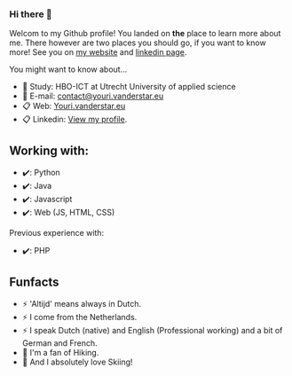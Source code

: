 ### Hi there 👋
Welcom to my Github profile! You landed on **the** place to learn more about me. There however are two places you should go, if you want to know more! See you on [my website](https://youri.vanderstar.eu/) and [linkedin page](https://www.linkedin.com/in/youri-van-der-star/).

You might want to know about...  
- :school: Study:     HBO-ICT at Utrecht University of applied science  
- :postal_horn: E-mail:   contact@youri.vanderstar.eu  
- :clipboard: Web:        [Youri.vanderstar.eu](https://youri.vanderstar.eu/)  
- :clipboard: Linkedin:   [View my profile](https://www.linkedin.com/in/youri-van-der-star/).

## Working with:
- :heavy_check_mark:: Python
- :heavy_check_mark:: Java
- :heavy_check_mark:: Javascript
- :heavy_check_mark:: Web (JS, HTML, CSS)  

Previous experience with:
- :heavy_check_mark:: PHP

## Funfacts
- ⚡ 'Altijd' means always in Dutch.
- ⚡ I come from the Netherlands.
- ⚡ I speak Dutch (native) and English (Professional working) and a bit of German and French.
- :walking: I'm a fan of Hiking.
- :ski: And I absolutely love Skiing!
